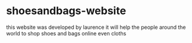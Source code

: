 # shoesandbags-website
this website was developed by laurence it will help the people around the world to shop shoes and bags online even cloths
